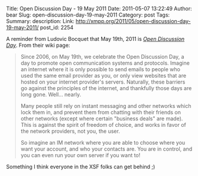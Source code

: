 Title: Open Discussion Day - 19 May 2011
Date: 2011-05-07 13:22:49
Author: bear
Slug: open-discussion-day-19-may-2011
Category: post
Tags: 
Summary: description:
Link: http://xmpp.org/2011/05/open-discussion-day-19-may-2011/
post_id: 2254


A reminder from Ludovic Bocquet that May 19th, 2011 is [_Open Discussion Day_](http://opendiscussionday.org/). From their wiki page:

> Since 2006, on May 19th, we celebrate the Open Discussion Day, a day to promote open communication systems and protocols. Imagine an internet where it is only possible to send emails to people who used the same email provider as you, or only view websites that are hosted on your internet provider's servers. Naturally, these barriers go against the principles of the internet, and thankfully those days are long gone. Well… nearly.
>
> Many people still rely on instant messaging and other networks which lock them in, and prevent them from chatting with their friends on other networks (except where certain "business deals" are made). This is against the spirit of freedom of choice, and works in favor of the network providers, not you, the user.
>
> So imagine an IM network where you are able to choose where you want your account, and who your contacts are. You are in control, and you can even run your own server if you want to!

Something I think everyone in the XSF folks can get behind ;)
